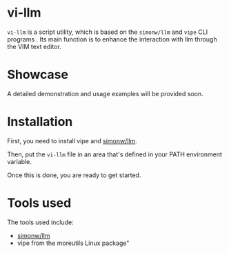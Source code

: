 # vi-llm

`vi-llm` is a script utility, which is based on the `simonw/llm` and `vipe` CLI
programs . Its main function is to enhance the interaction with llm through the
VIM text editor.

# Showcase

A detailed demonstration and usage examples will be provided soon.

# Installation

First, you need to install vipe and [simonw/llm](https://github.com/simonw/llm).

Then, put the `vi-llm` file in an area that's defined in your PATH environment variable.

Once this is done, you are ready to get started.

# Tools used

The tools used include:

* [simonw/llm](https://github.com/simonw/llm)
* vipe from the moreutils Linux package"
